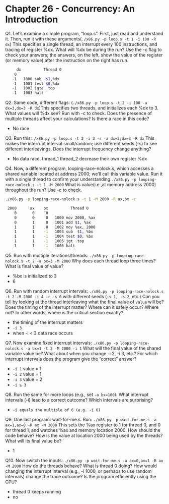 # Chapter 26 - Concurrency: An Introduction

Q1. Let’s examine a simple program, “loop.s”. First, just read and understand it. Then, run it with these arguments(`./x86.py -p loop.s -t 1 -i 100 -R dx`) This specifies a single thread, an interrupt every 100 instructions, and tracing of register %dx. What will %dx be during the run? Use the -c flag to check your answers; the answers, on the left, show the value of the register (or memory value) after the instruction on the right has run.

```bash
	 dx          Thread 0
    0
   -1   1000 sub  $1,%dx
   -1   1001 test $0,%dx
   -1   1002 jgte .top
   -1   1003 halt
```

Q2. Same code, different flags: (`./x86.py -p loop.s -t 2 -i 100 -a dx=3,dx=3 -R dx`)This specifies two threads, and initializes each %dx to 3. What values will %dx see? Run with -c to check. Does the presence of multiple threads affect your calculations? Is there a race in this code?

- No race

Q3. Run this:`./x86.py -p loop.s -t 2 -i 3 -r -a dx=3,dx=3 -R dx` This makes the interrupt interval small/random; use different seeds (-s) to see different interleavings. Does the interrupt frequency change anything?

- No data race, thread_1 thread_2 decrease their own register %dx

Q4. Now, a different program, looping-race-nolock.s, which accesses a shared variable located at address 2000; we’ll call this variable value. Run it with a single thread to confirm your understanding:`./x86.py -p looping-race-nolock.s -t 1 -M 2000` What is value(i.e.,at memory address 2000) throughout the run? Use -c to check. 

```bash
./x86.py -p looping-race-nolock.s -t 1 -M 2000 -R ax,bx -c

 2000      ax    bx          Thread 0
    0       0     0
    0       0     0   1000 mov 2000, %ax
    0       1     0   1001 add $1, %ax
    1       1     0   1002 mov %ax, 2000
    1       1    -1   1003 sub  $1, %bx
    1       1    -1   1004 test $0, %bx
    1       1    -1   1005 jgt .top
    1       1    -1   1006 halt
```

Q5. Run with multiple iterations/threads: `./x86.py -p looping-race-nolock.s -t 2 -a bx=3 -M 2000` Why does each thread loop three times? What is final value of value?

- %bx is initialized to 3
- 6

Q6. Run with random interrupt intervals: `./x86.py -p looping-race-nolock.s -t 2 -M 2000 -i 4 -r -s 0` with different seeds (`-s 1, -s 2`, etc.) Can you tell by looking at the thread interleaving what the final value of `value` will be? Does the timing of the interrupt matter? Where can it safely occur? Where not? In other words, where is the critical section exactly?

- the timing of the interrupt matters
- `-i 3`
- when -i < 3 data race occurs

Q7. Now examine fixed interrupt intervals: `./x86.py -p looping-race-nolock.s -a bx=1 -t 2 -M 2000 -i 1` What will the final value of the shared variable value be? What about when you change -i 2, -i 3, etc.? For which interrupt intervals does the program give the “correct” answer?

- `-i 1` value = 1
- `-i 2` value = 1
- `-i 3` value = 2
- `-i ≥ 3`

Q8. Run the same for more loops (e.g., set `-a bx=100`). What interrupt intervals (-i) lead to a correct outcome? Which intervals are surprising?

- `-i equals the multiple of 6 (e.g. -i 6)`

Q9. One last program: wait-for-me.s. Run: `./x86.py -p wait-for-me.s -a ax=1,ax=0 -R ax -M 2000` This sets the %ax register to 1 for thread 0, and 0 for thread 1, and watches %ax and memory location 2000. How should the code behave? How is the value at location 2000 being used by the threads? What will its final value be?

- 1

Q10. Now switch the inputs: `./x86.py -p wait-for-me.s -a ax=0,ax=1 -R ax -M 2000` How do the threads behave? What is thread 0 doing? How would changing the interrupt interval (e.g., -i 1000, or perhaps to use random intervals) change the trace outcome? Is the program efficiently using the CPU?

- thread 0 keeps running
- no
